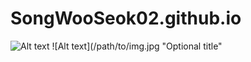 # SongWooSeok02.github.io

![Alt text](/path/to/img.jpg)
![Alt text](/path/to/img.jpg "Optional title"
